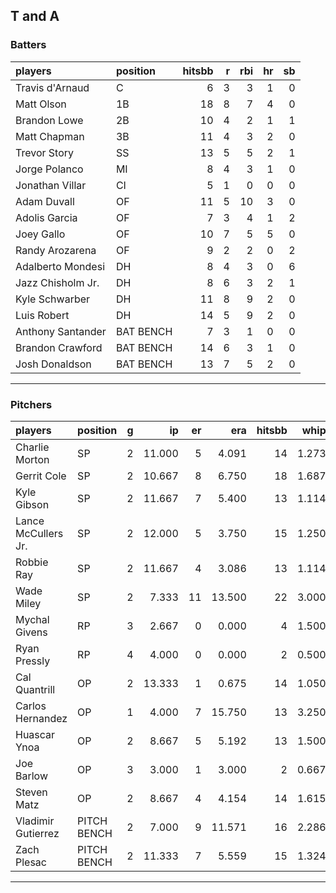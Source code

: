 ## T and A

### Batters

 
|players           |position  | hitsbb|  r| rbi| hr| sb| 
|:-----------------|:---------|------:|--:|---:|--:|--:| 
|Travis d'Arnaud   |C         |      6|  3|   3|  1|  0| 
|Matt Olson        |1B        |     18|  8|   7|  4|  0| 
|Brandon Lowe      |2B        |     10|  4|   2|  1|  1| 
|Matt Chapman      |3B        |     11|  4|   3|  2|  0| 
|Trevor Story      |SS        |     13|  5|   5|  2|  1| 
|Jorge Polanco     |MI        |      8|  4|   3|  1|  0| 
|Jonathan Villar   |CI        |      5|  1|   0|  0|  0| 
|Adam Duvall       |OF        |     11|  5|  10|  3|  0| 
|Adolis Garcia     |OF        |      7|  3|   4|  1|  2| 
|Joey Gallo        |OF        |     10|  7|   5|  5|  0| 
|Randy Arozarena   |OF        |      9|  2|   2|  0|  2| 
|Adalberto Mondesi |DH        |      8|  4|   3|  0|  6| 
|Jazz Chisholm Jr. |DH        |      8|  6|   3|  2|  1| 
|Kyle Schwarber    |DH        |     11|  8|   9|  2|  0| 
|Luis Robert       |DH        |     14|  5|   9|  2|  0| 
|Anthony Santander |BAT BENCH |      7|  3|   1|  0|  0| 
|Brandon Crawford  |BAT BENCH |     14|  6|   3|  1|  0| 
|Josh Donaldson    |BAT BENCH |     13|  7|   5|  2|  0| 


* * *

### Pitchers

 
|players             |position    |  g|     ip| er|    era| hitsbb|  whip| so|  w| sv| 
|:-------------------|:-----------|--:|------:|--:|------:|------:|-----:|--:|--:|--:| 
|Charlie Morton      |SP          |  2| 11.000|  5|  4.091|     14| 1.273| 11|  0|  0| 
|Gerrit Cole         |SP          |  2| 10.667|  8|  6.750|     18| 1.687| 14|  1|  0| 
|Kyle Gibson         |SP          |  2| 11.667|  7|  5.400|     13| 1.114| 16|  0|  0| 
|Lance McCullers Jr. |SP          |  2| 12.000|  5|  3.750|     15| 1.250| 13|  0|  0| 
|Robbie Ray          |SP          |  2| 11.667|  4|  3.086|     13| 1.114| 18|  1|  0| 
|Wade Miley          |SP          |  2|  7.333| 11| 13.500|     22| 3.000|  3|  0|  0| 
|Mychal Givens       |RP          |  3|  2.667|  0|  0.000|      4| 1.500|  3|  0|  1| 
|Ryan Pressly        |RP          |  4|  4.000|  0|  0.000|      2| 0.500|  7|  0|  1| 
|Cal Quantrill       |OP          |  2| 13.333|  1|  0.675|     14| 1.050| 10|  2|  0| 
|Carlos Hernandez    |OP          |  1|  4.000|  7| 15.750|     13| 3.250|  3|  0|  0| 
|Huascar Ynoa        |OP          |  2|  8.667|  5|  5.192|     13| 1.500| 10|  0|  0| 
|Joe Barlow          |OP          |  3|  3.000|  1|  3.000|      2| 0.667|  3|  0|  1| 
|Steven Matz         |OP          |  2|  8.667|  4|  4.154|     14| 1.615| 11|  1|  0| 
|Vladimir Gutierrez  |PITCH BENCH |  2|  7.000|  9| 11.571|     16| 2.286|  3|  0|  0| 
|Zach Plesac         |PITCH BENCH |  2| 11.333|  7|  5.559|     15| 1.324| 10|  0|  0| 


* * *


